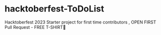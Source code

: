 # hacktoberfest-ToDoList
Hacktoberfest 2023 Starter project for first time contributors , OPEN FIRST Pull Request - FREE T-SHIRT🎉
